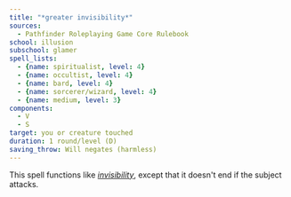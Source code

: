 ```yaml
---
title: "*greater invisibility*"
sources:
  - Pathfinder Roleplaying Game Core Rulebook
school: illusion
subschool: glamer
spell_lists:
  - {name: spiritualist, level: 4}
  - {name: occultist, level: 4}
  - {name: bard, level: 4}
  - {name: sorcerer/wizard, level: 4}
  - {name: medium, level: 3}
components:
  - V
  - S
target: you or creature touched
duration: 1 round/level (D)
saving_throw: Will negates (harmless)
---
```


This spell functions like [*invisibility*](/spells/invisibility/), except that it doesn't end if the subject attacks.

